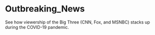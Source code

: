 # Outbreaking_News

See how viewership of the Big Three (CNN, Fox, and MSNBC) stacks up during the COVID-19 pandemic.